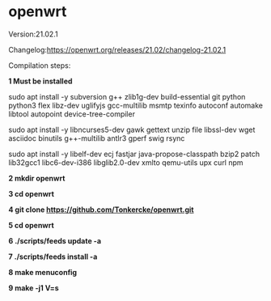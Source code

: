 openwrt
=
Version:21.02.1

Changelog:https://openwrt.org/releases/21.02/changelog-21.02.1

Compilation steps:

**1 Must be installed**

sudo apt install -y subversion g++ zlib1g-dev build-essential git python python3 flex libz-dev  uglifyjs gcc-multilib msmtp texinfo autoconf automake libtool autopoint device-tree-compiler

sudo apt install -y libncurses5-dev gawk gettext unzip file libssl-dev wget asciidoc binutils g++-multilib antlr3 gperf swig rsync

sudo apt install -y libelf-dev ecj fastjar java-propose-classpath bzip2 patch lib32gcc1 libc6-dev-i386 libglib2.0-dev xmlto qemu-utils upx curl npm


**2 mkdir openwrt**

**3 cd openwrt**

**4 git clone https://github.com/Tonkercke/openwrt.git**

**5 cd openwrt**

**6 ./scripts/feeds update -a**

**7 ./scripts/feeds install -a**

**8 make menuconfig**

**9 make -j1 V=s**

